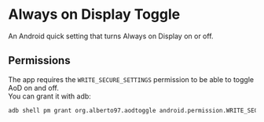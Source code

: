 # Always on Display Toggle

An Android quick setting that turns Always on Display on or off.

## Permissions

The app requires the ```WRITE_SECURE_SETTINGS``` permission to be able to toggle AoD on and off.\
You can grant it with adb:

```bash
adb shell pm grant org.alberto97.aodtoggle android.permission.WRITE_SECURE_SETTINGS
```

